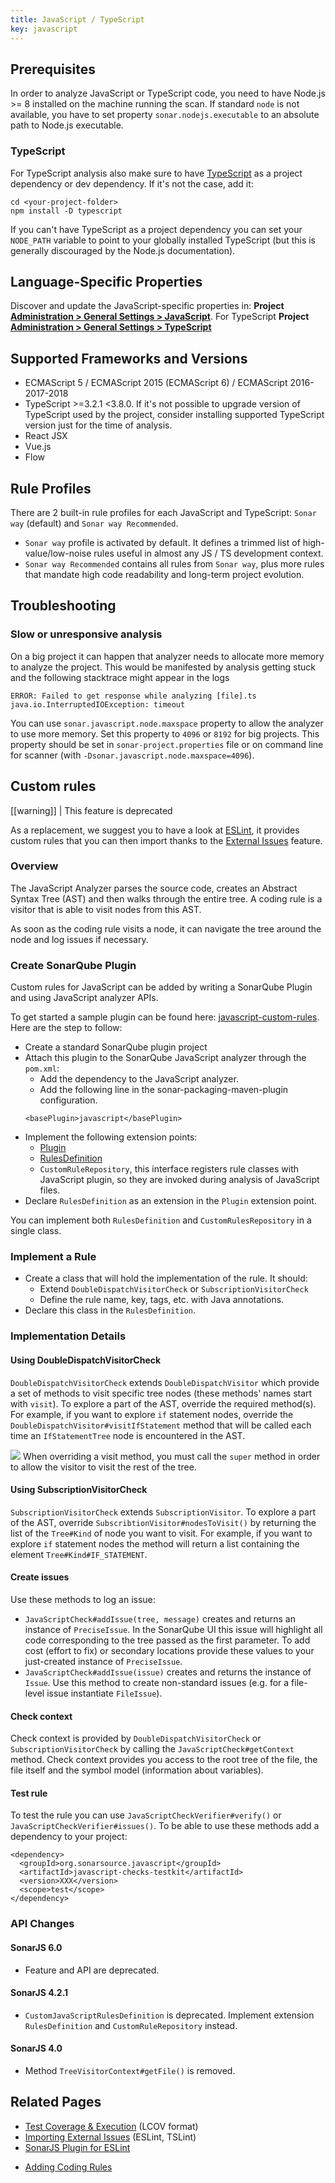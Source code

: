 ```yaml
---
title: JavaScript / TypeScript
key: javascript
---
```


<!-- static -->
<!-- update_center:javascript -->
<!-- /static -->


## Prerequisites

In order to analyze JavaScript or TypeScript code, you need to have Node.js >= 8 installed on the machine running the scan. If standard `node` is not available, you have to set property `sonar.nodejs.executable` to an absolute path to Node.js executable.

### TypeScript

For TypeScript analysis also make sure to have [TypeScript](https://www.npmjs.com/package/typescript) as a project dependency or dev dependency. If it's not the case, add it:
```
cd <your-project-folder>
npm install -D typescript
```
If you can't have TypeScript as a project dependency you can set your `NODE_PATH` variable to point to your globally installed TypeScript (but this is generally discouraged by the Node.js documentation).

 
## Language-Specific Properties

Discover and update the JavaScript-specific properties in: **<!-- sonarcloud -->Project <!-- /sonarcloud -->[Administration > General Settings > JavaScript](/#sonarqube-admin#/admin/settings?category=javascript)**. For TypeScript **<!-- sonarcloud -->Project <!-- /sonarcloud -->[Administration > General Settings > TypeScript](/#sonarqube-admin#/admin/settings?category=typescript)**

## Supported Frameworks and Versions
* ECMAScript 5 / ECMAScript 2015 (ECMAScript 6) / ECMAScript 2016-2017-2018
* TypeScript >=3.2.1 <3.8.0. If it's not possible to upgrade version of TypeScript used by the project, consider installing supported TypeScript version just for the time of analysis.
* React JSX
* Vue.js
* Flow

## Rule Profiles

There are 2 built-in rule profiles for each JavaScript and TypeScript: `Sonar way` (default) and `Sonar way Recommended`.
* `Sonar way` profile is activated by default. It defines a trimmed list of high-value/low-noise rules useful in almost any JS / TS development context.
* `Sonar way Recommended` contains all rules from `Sonar way`, plus more rules that mandate high code readability and long-term project evolution.

## Troubleshooting

### Slow or unresponsive analysis

On a big project it can happen that analyzer needs to allocate more memory to analyze the project. This would be manifested by analysis getting stuck and the following stacktrace might appear in the logs

```
ERROR: Failed to get response while analyzing [file].ts
java.io.InterruptedIOException: timeout
```   
You can use `sonar.javascript.node.maxspace` property to allow the analyzer to use more memory. Set this property to `4096` or `8192` for big projects. This property should be set in `sonar-project.properties` file or on command line for scanner (with `-Dsonar.javascript.node.maxspace=4096`).


<!-- sonarqube -->
## Custom rules
[[warning]]
| This feature is deprecated

As a replacement, we suggest you to have a look at [ESLint](https://eslint.org/docs/developer-guide/), it provides custom rules that you can then import thanks to the [External Issues](/analysis/external-issues/) feature.


### Overview

The JavaScript Analyzer parses the source code, creates an Abstract Syntax Tree (AST) and then walks through the entire tree. A coding rule is a visitor that is able to visit nodes from this AST.

As soon as the coding rule visits a node, it can navigate the tree around the node and log issues if necessary.

### Create SonarQube Plugin
Custom rules for JavaScript can be added by writing a SonarQube Plugin and using JavaScript analyzer APIs.

To get started a sample plugin can be found here: [javascript-custom-rules](https://github.com/SonarSource/sonar-custom-rules-examples/tree/master/javascript-custom-rules).
Here are the step to follow:

* Create a standard SonarQube plugin project
* Attach this plugin to the SonarQube JavaScript analyzer through the `pom.xml`:
  * Add the dependency to the JavaScript analyzer.
  * Add the following line in the sonar-packaging-maven-plugin configuration.
  ```
  <basePlugin>javascript</basePlugin>
  ```
* Implement the following extension points:
  * [Plugin](http://javadocs.sonarsource.org/latest/apidocs/index.html?org/sonar/api/Plugin.html)
  * [RulesDefinition](http://javadocs.sonarsource.org/latest/apidocs/index.html?org/sonar/api/server/rule/RulesDefinition.html) 
  * `CustomRuleRepository`, this interface registers rule classes with JavaScript plugin, so they are invoked during analysis of JavaScript files.
* Declare `RulesDefinition` as an extension in the `Plugin` extension point.

You can implement both `RulesDefinition` and `CustomRulesRepository` in a single class.

### Implement a Rule

* Create a class that will hold the implementation of the rule. It should:
  * Extend `DoubleDispatchVisitorCheck` or `SubscriptionVisitorCheck`
  * Define the rule name, key, tags, etc. with Java annotations.
* Declare this class in the `RulesDefinition`.

###  Implementation Details

#### Using DoubleDispatchVisitorCheck
`DoubleDispatchVisitorCheck` extends `DoubleDispatchVisitor` which provide a set of methods to visit specific tree nodes (these methods' names start with `visit`). To explore a part of the AST, override the required method(s). For example, if you want to explore `if` statement nodes, override the `DoubleDispatchVisitor#visitIfStatement` method that will be called each time an `IfStatementTree` node is encountered in the AST.

![](/images/exclamation.svg) When overriding a visit method, you must call the `super` method in order to allow the visitor to visit the rest of the tree.

#### Using SubscriptionVisitorCheck
`SubscriptionVisitorCheck` extends `SubscriptionVisitor`. To explore a part of the AST, override `SubscribtionVisitor#nodesToVisit()` by returning the list of the `Tree#Kind` of node you want to visit. For example, if you want to explore `if` statement nodes the method will return a list containing the element `Tree#Kind#IF_STATEMENT`.

#### Create issues
Use these methods to log an issue:

* `JavaScriptCheck#addIssue(tree, message)` creates and returns an instance of `PreciseIssue`. In the SonarQube UI this issue will highlight all code corresponding to the tree passed as the first parameter. To add cost (effort to fix) or secondary locations provide these values to your just-created instance of `PreciseIssue`.
* `JavaScriptCheck#addIssue(issue)` creates and returns the instance of `Issue`. Use this method to create non-standard issues (e.g. for a file-level issue instantiate `FileIssue`).

#### Check context
Check context is provided by `DoubleDispatchVisitorCheck` or `SubscriptionVisitorCheck` by calling the `JavaScriptCheck#getContext` method. Check context provides you access to the root tree of the file, the file itself and the symbol model (information about variables).

#### Test rule
To test the rule you can use `JavaScriptCheckVerifier#verify()` or `JavaScriptCheckVerifier#issues()`. To be able to use these methods add a dependency to your project:
```
<dependency>
  <groupId>org.sonarsource.javascript</groupId>
  <artifactId>javascript-checks-testkit</artifactId>
  <version>XXX</version>
  <scope>test</scope>
</dependency>
```

### API Changes
#### SonarJS 6.0
* Feature and API are deprecated.

#### SonarJS 4.2.1
* `CustomJavaScriptRulesDefinition` is deprecated. Implement extension `RulesDefinition` and `CustomRuleRepository` instead.

#### SonarJS 4.0
* Method `TreeVisitorContext#getFile()` is removed.

<!-- /sonarqube -->

## Related Pages

* [Test Coverage & Execution](/analysis/coverage/) (LCOV format)
* [Importing External Issues](/analysis/external-issues/) (ESLint, TSLint)
* [SonarJS Plugin for ESLint](https://github.com/SonarSource/eslint-plugin-sonarjs)
<!-- sonarqube -->
* [Adding Coding Rules](/extend/adding-coding-rules/)
<!-- /sonarqube -->
